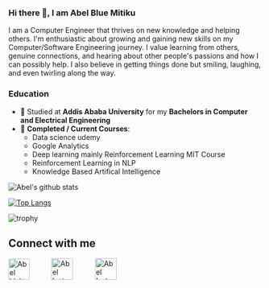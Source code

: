 ### Hi there 👋, I am Abel Blue Mitiku

I am a Computer Engineer that thrives on new knowledge and helping others. I'm enthusiastic about growing and gaining new skills on my Computer/Software Engineering journey. I value learning from others, genuine connections, and hearing about other people's passions and how I can possibly help. I also believe in getting things done but smiling, laughing, and even twirling along the way.

### Education

- 📖 Studied at **Addis Ababa University** for my **Bachelors in Computer and Electrical Engineering**
- 🌱 **Completed / Current Courses**: 
  - Data science udemy
  - Google Analytics
  - Deep learning mainly Reinforcement Learning MIT Course
  - Reinforcement Learning in NLP
  - Knowledge Based Artifical Intelligence

![Abel's github stats](https://github-readme-stats.vercel.app/api?username=Abel-Blue&count_private=false&show_icons=true&theme=synthwave&hide_rank=false&include_all_commits=true)

[![Top Langs](https://github-readme-stats.vercel.app/api/top-langs/?username=Abel-Blue&layout=compact)](https://github.com/Abel-Blue/github-readme-stats)

![trophy](https://github-profile-trophy.vercel.app/?username=Abel-Blue)


## Connect with me

<a href="https://www.linkedin.com/in/abel-mitiku-2b95bb215/" target="_blank"><img src="https://img.icons8.com/color/344/linkedin.png" alt="Abel Linkedin" style="width:42px;height:42px;"></a> &nbsp; &nbsp; &nbsp; &nbsp; &nbsp;
<a href="https://www.instagram.com/abelmitiku.c/" target="_blank"><img src="https://img.icons8.com/fluency/344/instagram-new.png" alt="Abel Instagram" style="width:43px;height:43px;"></a> &nbsp; &nbsp; &nbsp; &nbsp; &nbsp;
<a href="https://medium.com/@Abel-Blue" target="_blank"><img src="https://img.icons8.com/color-glass/344/medium-logo.png" alt="Abel Instagram" style="width:43px;height:43px;"></a> &nbsp; &nbsp; &nbsp; &nbsp; &nbsp; 
<br />




